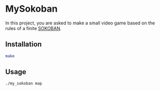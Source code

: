 # MySokoban

In this project, you are asked to make a small video game based on the rules of a finite [SOKOBAN](https://fr.wikipedia.org/wiki/Sokoban).


## Installation


```bash
make
```

## Usage

```bash
./my_sokoban map
```
